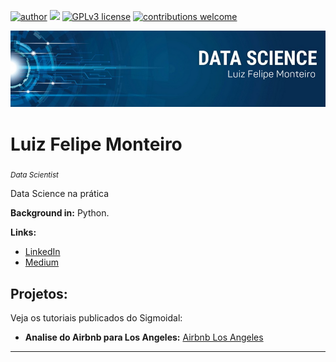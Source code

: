 [![author](https://img.shields.io/badge/author-carlosfab-red.svg)](https://www.linkedin.com/in/carlosfab) [![](https://img.shields.io/badge/python-3.7+-blue.svg)](https://www.python.org/downloads/release/python-365/) [![GPLv3 license](https://img.shields.io/badge/License-GPLv3-blue.svg)](http://perso.crans.org/besson/LICENSE.html) [![contributions welcome](https://img.shields.io/badge/contributions-welcome-brightgreen.svg?style=flat)](https://github.com/carlosfab/data_science/issues)

<p align="center">
  <img src="png_20230216_140822_0000.png" >
</p>

# Luiz Felipe Monteiro
<sub>*Data Scientist*</sub>

Data Science na prática

**Background in:** Python.

**Links:**
* [LinkedIn](https://www.linkedin.com/in/luiz-felipe-monteiro-6578b0266/)
* [Medium](https://www.medium.com)


## Projetos:
Veja os tutoriais publicados do Sigmoidal:

* **Analise do Airbnb para Los Angeles:** [Airbnb Los Angeles](https://colab.research.google.com/drive/1CjqiaFoqV1Ol0oek-DKuHUUDdLUjh19S#scrollTo=kLI0gJtzDGuQ)

---




